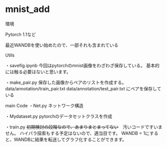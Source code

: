# mnist_add

環境

Pytorch 1.1など

最近WANDBを使い始めたので、一部それも含まれている

Utils

・savefig.ipynb
今回はpytorchのmnist画像をわざわざ保存している。
基本的には触る必要はないと思います。

・make_pair.py
保存した画像からペアのリストを作成する。
data/annotation/train_pair.txt
data/annotation/test_pair.txt
にペアを保存している

main Code
・Net.py
ネットワーク構造

・Mydataset.py
pytorchのデータセットクラスを作成

・train.py
~~初期検討の段階なので、あまりまとまってない~~　汚いコードですいません。
ハイパラ探索もする予定はないので、適当目です。
WANDB = 1にすると、WANDBに結果を転送してグラフ化することができます。


